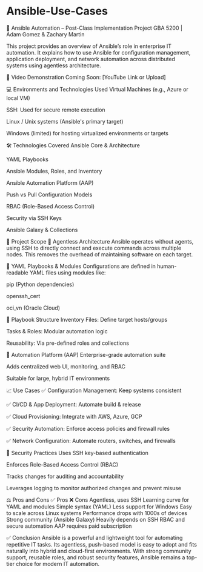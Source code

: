 # Ansible-Use-Cases
🔧 Ansible Automation – Post-Class Implementation Project
GBA 5200 | Adam Gomez & Zachary Martin

This project provides an overview of Ansible’s role in enterprise IT automation. It explains how to use Ansible for configuration management, application deployment, and network automation across distributed systems using agentless architecture.

🎥 Video Demonstration
Coming Soon: [YouTube Link or Upload]



💻 Environments and Technologies Used
Virtual Machines (e.g., Azure or local VM)

SSH: Used for secure remote execution

Linux / Unix systems (Ansible's primary target)

Windows (limited) for hosting virtualized environments or targets

🛠 Technologies Covered
Ansible Core & Architecture

YAML Playbooks

Ansible Modules, Roles, and Inventory

Ansible Automation Platform (AAP)

Push vs Pull Configuration Models

RBAC (Role-Based Access Control)

Security via SSH Keys

Ansible Galaxy & Collections

🧩 Project Scope
🔹 Agentless Architecture
Ansible operates without agents, using SSH to directly connect and execute commands across multiple nodes. This removes the overhead of maintaining software on each target.

🔹 YAML Playbooks & Modules
Configurations are defined in human-readable YAML files using modules like:

pip (Python dependencies)

openssh_cert

oci_vn (Oracle Cloud)

🔹 Playbook Structure
Inventory Files: Define target hosts/groups

Tasks & Roles: Modular automation logic

Reusability: Via pre-defined roles and collections

🔹 Automation Platform (AAP)
Enterprise-grade automation suite

Adds centralized web UI, monitoring, and RBAC

Suitable for large, hybrid IT environments

📈 Use Cases
✅ Configuration Management: Keep systems consistent

✅ CI/CD & App Deployment: Automate build & release

✅ Cloud Provisioning: Integrate with AWS, Azure, GCP

✅ Security Automation: Enforce access policies and firewall rules

✅ Network Configuration: Automate routers, switches, and firewalls

🔐 Security Practices
Uses SSH key-based authentication

Enforces Role-Based Access Control (RBAC)

Tracks changes for auditing and accountability

Leverages logging to monitor authorized changes and prevent misuse

⚖️ Pros and Cons
✅ Pros	❌ Cons
Agentless, uses SSH	Learning curve for YAML and modules
Simple syntax (YAML)	Less support for Windows
Easy to scale across Linux systems	Performance drops with 1000s of devices
Strong community (Ansible Galaxy)	Heavily depends on SSH
RBAC and secure automation	AAP requires paid subscription

✅ Conclusion
Ansible is a powerful and lightweight tool for automating repetitive IT tasks. Its agentless, push-based model is easy to adopt and fits naturally into hybrid and cloud-first environments. With strong community support, reusable roles, and robust security features, Ansible remains a top-tier choice for modern IT automation.
